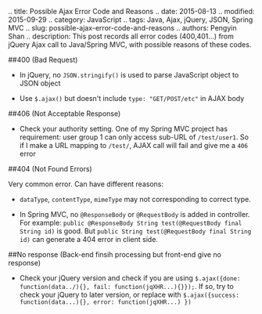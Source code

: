 .. title: Possible Ajax Error Code and Reasons
.. date: 2015-08-13
.. modified: 2015-09-29
.. category: JavaScript
.. tags: Java, Ajax, jQuery, JSON, Spring MVC
.. slug: possible-ajax-error-code-and-reasons
.. authors: Pengyin Shan
.. description: This post records all error codes (400,401...) from jQuery Ajax call to Java/Spring MVC, with possible reasons of these codes.

##400 (Bad Request)

- In jQuery, no `JSON.stringify()` is used to parse JavaScript object to JSON object

- Use `$.ajax()` but doesn't include `type: "GET/POST/etc"` in AJAX body

##406 (Not Acceptable Response)

- Check your authority setting. One of my Spring MVC project has requirement:  user group 1 can only access sub-URL of `/test/user1`. So if I make a URL mapping to `/test/`, AJAX call will fail and give me a `406` error

##404 (Not Found Errors)

Very common error. Can have different reasons:

- `dataType`, `contentType`, `mimeType` may not corresponding to correct type.

- In Spring MVC, no `@ResponseBody` or `@RequestBody` is added in controller. For example: `public @ResponseBody String test(@RequestBody final String id)` is good. But `public String test(@RequestBody final String id)` can generate a 404 error in client side.

##No response (Back-end finsih processing but front-end give no response)

- Check your jQuery version and check if you are using `$.ajax({done: function(data../){}, fail: function(jqXHR...){}});`. If so, try to check your jQuery to later version, or replace with `$.ajax({success: function(data...){}, error: function(jqXHR...) })`